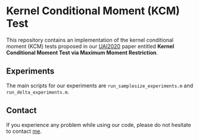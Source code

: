 # Kernel Conditional Moment (KCM) Test

This repository contains an implementation of the kernel conditional moment (KCM) tests proposed in our [UAI2020](http://www.auai.org/uai2020/) paper entitled **Kernel Conditional Moment Test via Maximum Moment Restriction**.

## Experiments

The main scripts for our experiments are `run_samplesize_experiments.m` and `run_delta_experiments.m`.

## Contact

If you experience any problem while using our code, please do not hesitate to contact [me](mailto:krikamol@gmail.com). 
